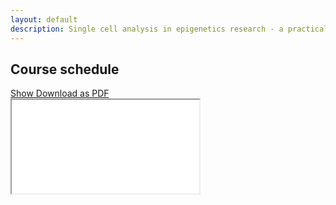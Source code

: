 ```yaml
---
layout: default
description: Single cell analysis in epigenetics research - a practical course for students of the LMU Munich
---
```


## Course schedule
<a class="btn btn-primary" role="button" data-toggle="collapse" href="#schedule" aria-expanded="false" aria-controls="python_basics">
  Show
</a>
<a class="btn btn-primary" role="button" href="https://github.com/IES-HelmholtzZentrumMunchen/single-cell-analysis-course-2022/blob/master/docs/pdf/schedule.pdf">
  Download as PDF
</a>

<div class="collapse" id="schedule">
  <div class="embed-responsive embed-responsive-4by3">
    <iframe class="embed-responsive-item" title="Schedule" src="{{'/html/schedule.html' | prepend: site.url }}">
  </div>
</div>

{% assign sorted = site.collections | sort: 'label' %}

{% for collection in sorted %}
{% unless collection.label == "posts" %}
## {{ collection.label | replace: "_"," " | capitalize  }}
{: .bg-section }

{{ collection.docs}}
{% endunless %}
{% endfor %}
